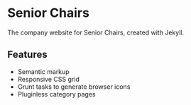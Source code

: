 # Senior Chairs
The company website for Senior Chairs, created with Jekyll.

## Features
- Semantic markup
- Responsive CSS grid
- Grunt tasks to generate browser icons
- Pluginless category pages